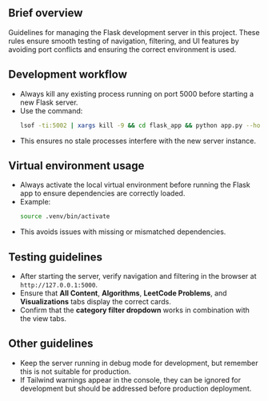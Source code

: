 ## Brief overview
  Guidelines for managing the Flask development server in this project. These rules ensure smooth testing of navigation, filtering, and UI features by avoiding port conflicts and ensuring the correct environment is used.

## Development workflow
  - Always kill any existing process running on port 5000 before starting a new Flask server.
  - Use the command:
    ```bash
    lsof -ti:5002 | xargs kill -9 && cd flask_app && python app.py --host=127.0.0.1 --port=5002
    ```
  - This ensures no stale processes interfere with the new server instance.

## Virtual environment usage
  - Always activate the local virtual environment before running the Flask app to ensure dependencies are correctly loaded.
  - Example:
    ```bash
    source .venv/bin/activate
    ```
  - This avoids issues with missing or mismatched dependencies.

## Testing guidelines
  - After starting the server, verify navigation and filtering in the browser at `http://127.0.0.1:5000`.
  - Ensure that **All Content**, **Algorithms**, **LeetCode Problems**, and **Visualizations** tabs display the correct cards.
  - Confirm that the **category filter dropdown** works in combination with the view tabs.

## Other guidelines
  - Keep the server running in debug mode for development, but remember this is not suitable for production.
  - If Tailwind warnings appear in the console, they can be ignored for development but should be addressed before production deployment.
